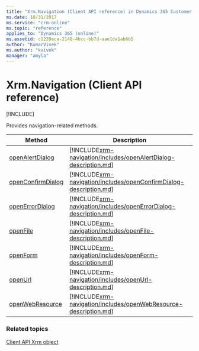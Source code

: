 ```yaml
---
title: "Xrm.Navigation (Client API reference) in Dynamics 365 Customer Engagement| MicrosoftDocs"
ms.date: 10/31/2017
ms.service: "crm-online"
ms.topic: "reference"
applies_to: "Dynamics 365 (online)"
ms.assetid: c1239eca-2148-4bcc-bb7d-aae1da1ab6b5
author: "KumarVivek"
ms.author: "kvivek"
manager: "amyla"
---
```

# Xrm.Navigation (Client API reference)

[!INCLUDE[](../../../includes/cc_applies_to_update_9_0_0.md)]

Provides navigation-related methods. 


|                          Method                          |                                                          Description                                                           |
|----------------------------------------------------------|--------------------------------------------------------------------------------------------------------------------------------|
|   [openAlertDialog](xrm-navigation/openAlertDialog.md)   |   [!INCLUDE[xrm-navigation/includes/openAlertDialog-description.md](xrm-navigation/includes/openAlertDialog-description.md)]   |
| [openConfirmDialog](xrm-navigation/openConfirmDialog.md) | [!INCLUDE[xrm-navigation/includes/openConfirmDialog-description.md](xrm-navigation/includes/openConfirmDialog-description.md)] |
|   [openErrorDialog](xrm-navigation/openErrorDialog.md)   |   [!INCLUDE[xrm-navigation/includes/openErrorDialog-description.md](xrm-navigation/includes/openErrorDialog-description.md)]   |
|          [openFile](xrm-navigation/openFile.md)          |          [!INCLUDE[xrm-navigation/includes/openFile-description.md](xrm-navigation/includes/openFile-description.md)]          |
|          [openForm](xrm-navigation/openForm.md)          |          [!INCLUDE[xrm-navigation/includes/openForm-description.md](xrm-navigation/includes/openForm-description.md)]          |
|           [openUrl](xrm-navigation/openUrl.md)           |           [!INCLUDE[xrm-navigation/includes/openUrl-description.md](xrm-navigation/includes/openUrl-description.md)]           |
|   [openWebResource](xrm-navigation/openWebResource.md)   |   [!INCLUDE[xrm-navigation/includes/openWebResource-description.md](xrm-navigation/includes/openWebResource-description.md)]   |

### Related topics

[Client API Xrm object](../clientapi-xrm.md)



